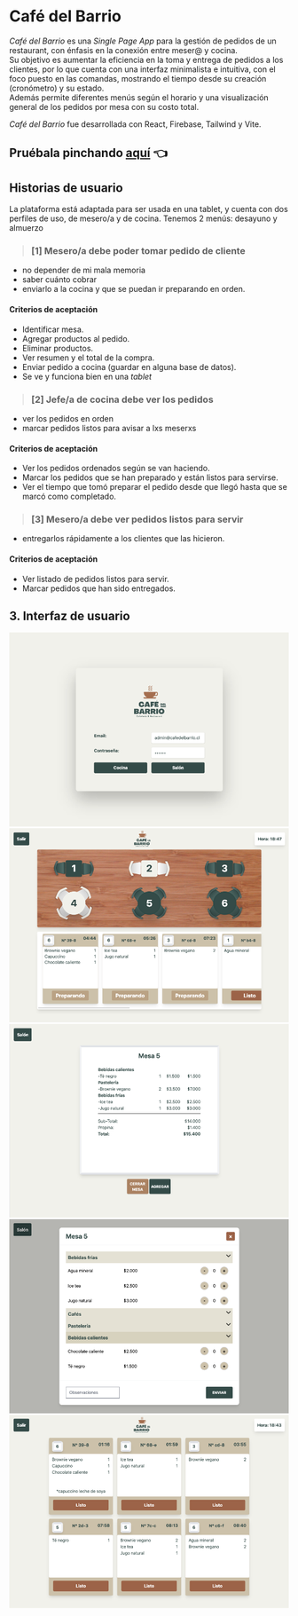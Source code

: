 # Café del Barrio

*Café del Barrio* es una _Single Page App_ para la gestión de pedidos de un restaurant, con énfasis en la conexión entre meser@ y cocina.  
Su objetivo es aumentar la eficiencia en la toma y entrega de pedidos a los clientes, por lo que cuenta con una interfaz minimalista e intuitiva, con el foco puesto en las comandas, mostrando el tiempo desde su creación (cronómetro) y su estado.   
Además permite diferentes menús según el horario y una visualización general de los pedidos por mesa con su costo total.

*Café del Barrio* fue desarrollada con React, Firebase, Tailwind y Vite.

## Pruébala pinchando [aquí](https://scl-020-burger-queen-eta.vercel.app/) 👈     

## Historias de usuario
La plataforma está adaptada para ser usada en una tablet, y cuenta con dos perfiles de uso, de mesero/a y de cocina.
Tenemos 2 menús: desayuno y almuerzo

>### [1] Mesero/a debe poder tomar pedido de cliente 
- no depender de mi mala memoria
- saber cuánto cobrar
- enviarlo a la cocina y que se puedan ir preparando en orden.

#### Criterios de aceptación
* Identificar mesa.
* Agregar productos al pedido.
* Eliminar productos.
* Ver resumen y el total de la compra.
* Enviar pedido a cocina (guardar en alguna base de datos).
* Se ve y funciona bien en una _tablet_

>### [2] Jefe/a de cocina debe ver los pedidos

- ver los pedidos en orden
- marcar pedidos listos para avisar a lxs meserxs

#### Criterios de aceptación

* Ver los pedidos ordenados según se van haciendo.
* Marcar los pedidos que se han preparado y están listos para servirse.
* Ver el tiempo que tomó preparar el pedido desde que llegó hasta que se
  marcó como completado.

>### [3] Mesero/a debe ver pedidos listos para servir

- entregarlos rápidamente a los clientes que las hicieron.

#### Criterios de aceptación

* Ver listado de pedidos listos para servir.
* Marcar pedidos que han sido entregados.

## 3. Interfaz de usuario

![Login](cafeteria/src/img/login.png)
![Salón](cafeteria/src/img/salon.png)
![Mesa](cafeteria/src/img/mesa.png)
![Menú](cafeteria/src/img/menu.png)
![Cocina](cafeteria/src/img/cocina.png)

